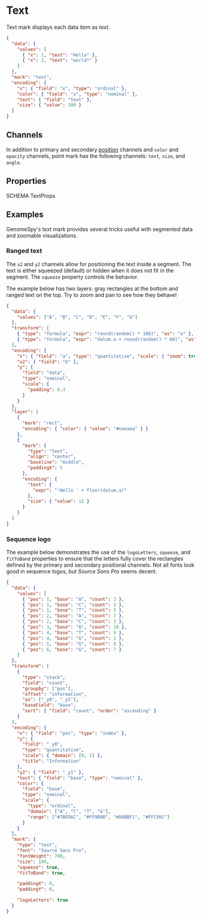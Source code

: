 # Text

Text mark displays each data item as text.

<div><genome-spy-doc-embed height="150">

```json
{
  "data": {
    "values": [
      { "x": 1, "text": "Hello" },
      { "x": 2, "text": "world!" }
    ]
  },
  "mark": "text",
  "encoding": {
    "x": { "field": "x", "type": "ordinal" },
    "color": { "field": "x", "type": "nominal" },
    "text": { "field": "text" },
    "size": { "value": 100 }
  }
}
```

</genome-spy-doc-embed></div>

## Channels

In addition to primary and secondary [position](./index.md#channels) channels
and `color` and `opacity` channels, point mark has the following channels:
`text`, `size`, and `angle`.

## Properties

SCHEMA TextProps

## Examples

GenomeSpy's text mark provides several tricks useful with segmented data and
zoomable visualizations.

### Ranged text

The `x2` and `y2` channels allow for positioning the text inside a segment. The
text is either squeezed (default) or hidden when it does not fit in the segment.
The `squeeze` property controls the behavior.

The example below has two layers: gray rectangles at the bottom and ranged
text on the top. Try to zoom and pan to see how they behave!

<div><genome-spy-doc-embed height="250">

```json
{
  "data": {
    "values": ["A", "B", "C", "D", "E", "F", "G"]
  },
  "transform": [
    { "type": "formula", "expr": "round(random() * 100)", "as": "a" },
    { "type": "formula", "expr": "datum.a + round(random() * 60)", "as": "b" }
  ],
  "encoding": {
    "x": { "field": "a", "type": "quantitative", "scale": { "zoom": true } },
    "x2": { "field": "b" },
    "y": {
      "field": "data",
      "type": "nominal",
      "scale": {
        "padding": 0.3
      }
    }
  },
  "layer": [
    {
      "mark": "rect",
      "encoding": { "color": { "value": "#eaeaea" } }
    },
    {
      "mark": {
        "type": "text",
        "align": "center",
        "baseline": "middle",
        "paddingX": 5
      },
      "encoding": {
        "text": {
          "expr": "'Hello ' + floor(datum.a)"
        },
        "size": { "value": 12 }
      }
    }
  ]
}
```

</genome-spy-doc-embed></div>

### Sequence logo

The example below demonstrates the use of the `logoLetters`, `squeeze`, and
`fitToBand` properties to ensure that the letters fully cover the rectangles
defined by the primary and secondary positional channels. Not all fonts look
good in sequence logos, but _Source Sans Pro_ seems decent.

<div><genome-spy-doc-embed height="150">

```json
{
  "data": {
    "values": [
      { "pos": 1, "base": "A", "count": 2 },
      { "pos": 1, "base": "C", "count": 3 },
      { "pos": 1, "base": "T", "count": 5 },
      { "pos": 2, "base": "A", "count": 7 },
      { "pos": 2, "base": "C", "count": 3 },
      { "pos": 3, "base": "A", "count": 10 },
      { "pos": 4, "base": "T", "count": 9 },
      { "pos": 4, "base": "G", "count": 1 },
      { "pos": 5, "base": "G", "count": 8 },
      { "pos": 6, "base": "G", "count": 7 }
    ]
  },
  "transform": [
    {
      "type": "stack",
      "field": "count",
      "groupby": ["pos"],
      "offset": "information",
      "as": ["_y0", "_y1"],
      "baseField": "base",
      "sort": { "field": "count", "order": "ascending" }
    }
  ],
  "encoding": {
    "x": { "field": "pos", "type": "index" },
    "y": {
      "field": "_y0",
      "type": "quantitative",
      "scale": { "domain": [0, 2] },
      "title": "Information"
    },
    "y2": { "field": "_y1" },
    "text": { "field": "base", "type": "nominal" },
    "color": {
      "field": "base",
      "type": "nominal",
      "scale": {
        "type": "ordinal",
        "domain": ["A", "C", "T", "G"],
        "range": ["#7BD56C", "#FF9B9B", "#86BBF1", "#FFC56C"]
      }
    }
  },
  "mark": {
    "type": "text",
    "font": "Source Sans Pro",
    "fontWeight": 700,
    "size": 100,
    "squeeze": true,
    "fitToBand": true,

    "paddingX": 0,
    "paddingY": 0,

    "logoLetters": true
  }
}
```

</genome-spy-doc-embed></div>
